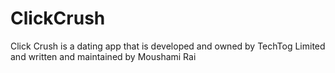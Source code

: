 ClickCrush
==========

Click Crush is a dating app that is developed and owned by TechTog Limited and written and maintained by Moushami Rai
